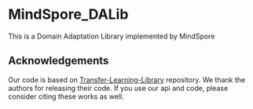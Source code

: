 # MindSpore_DALib
This is a Domain Adaptation Library implemented by MindSpore

## Acknowledgements

Our code is based on [Transfer-Learning-Library](https://github.com/thuml/Transfer-Learning-Library) repository. We thank the authors for releasing their code. If you use our api and code, please consider citing these works as well.
